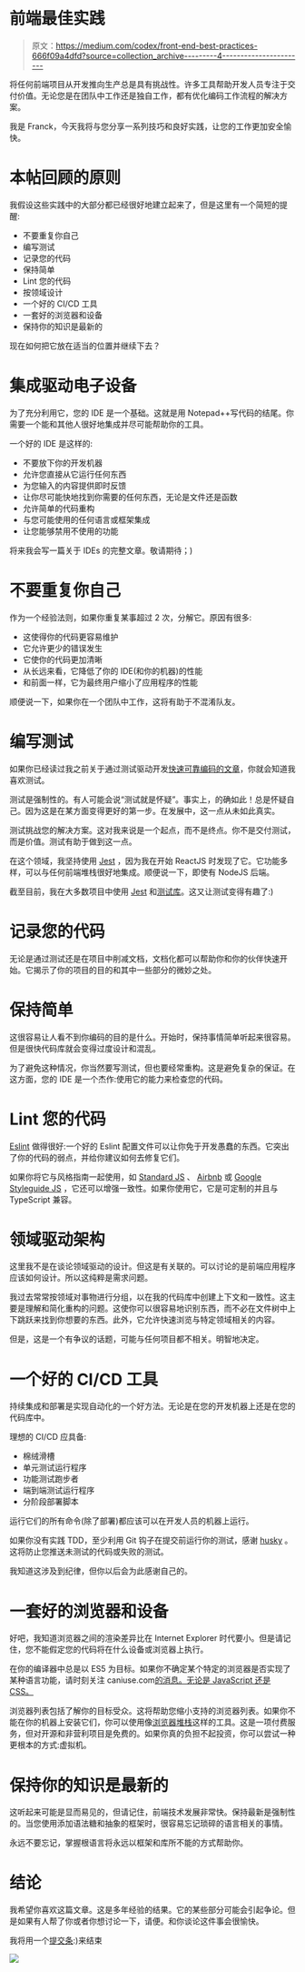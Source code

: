 # 前端最佳实践

> 原文：<https://medium.com/codex/front-end-best-practices-666f09a4dfd?source=collection_archive---------4----------------------->

将任何前端项目从开发推向生产总是具有挑战性。许多工具帮助开发人员专注于交付价值。无论您是在团队中工作还是独自工作，都有优化编码工作流程的解决方案。

我是 Franck，今天我将与您分享一系列技巧和良好实践，让您的工作更加安全愉快。

# 本帖回顾的原则

我假设这些实践中的大部分都已经很好地建立起来了，但是这里有一个简短的提醒:

*   不要重复你自己
*   编写测试
*   记录您的代码
*   保持简单
*   Lint 您的代码
*   按领域设计
*   一个好的 CI/CD 工具
*   一套好的浏览器和设备
*   保持你的知识是最新的

现在如何把它放在适当的位置并继续下去？

# 集成驱动电子设备

为了充分利用它，您的 IDE 是一个基础。这就是用 Notepad++写代码的结尾。你需要一个能和其他人很好地集成并尽可能帮助你的工具。

一个好的 IDE 是这样的:

*   不要放下你的开发机器
*   允许您直接从它运行任何东西
*   为您输入的内容提供即时反馈
*   让你尽可能快地找到你需要的任何东西，无论是文件还是函数
*   允许简单的代码重构
*   与您可能使用的任何语言或框架集成
*   让您能够禁用不使用的功能

将来我会写一篇关于 IDEs 的完整文章。敬请期待；)

# 不要重复你自己

作为一个经验法则，如果你重复某事超过 2 次，分解它。原因有很多:

*   这使得你的代码更容易维护
*   它允许更少的错误发生
*   它使你的代码更加清晰
*   从长远来看，它降低了你的 IDE(和你的机器)的性能
*   和前面一样，它为最终用户缩小了应用程序的性能

顺便说一下，如果你在一个团队中工作，这将有助于不混淆队友。

# 编写测试

如果你已经读过我之前关于通过测试驱动开发[快速可靠编码的文章](https://wearelion.medium.com/fast-and-reliable-coding-through-tdd-1b50c8ad0028?source=your_stories_page-------------------------------------)，你就会知道我喜欢测试。

测试是强制性的。有人可能会说“测试就是怀疑”。事实上，的确如此！总是怀疑自己。因为这是在某方面变得更好的第一步。在发展中，这一点从未如此真实。

测试挑战您的解决方案。这对我来说是一个起点，而不是终点。你不是交付测试，而是价值。测试有助于做到这一点。

在这个领域，我坚持使用 [Jest](https://jestjs.io/) ，因为我在开始 ReactJS 时发现了它。它功能多样，可以与任何前端堆栈很好地集成。顺便说一下，即使有 NodeJS 后端。

截至目前，我在大多数项目中使用 [Jest](https://jestjs.io/) 和[测试库](https://testing-library.com/)。这又让测试变得有趣了:)

# 记录您的代码

无论是通过测试还是在项目中削减文档，文档化都可以帮助你和你的伙伴快速开始。它揭示了你的项目的目的和其中一些部分的微妙之处。

# 保持简单

这很容易让人看不到你编码的目的是什么。开始时，保持事情简单听起来很容易。但是很快代码库就会变得过度设计和混乱。

为了避免这种情况，你当然要写测试，但也要经常重构。这是避免复杂的保证。在这方面，您的 IDE 是一个杰作:使用它的能力来检查您的代码。

# Lint 您的代码

[Eslint](https://eslint.org/) 做得很好:一个好的 Eslint 配置文件可以让你免于开发愚蠢的东西。它突出了你的代码的弱点，并给你建议如何去修复它们。

如果你将它与风格指南一起使用，如 [Standard JS](https://standardjs.com/) 、 [Airbnb](https://github.com/airbnb/javascript) 或 [Google Styleguide JS](https://google.github.io/styleguide/jsguide.html) ，它还可以增强一致性。如果你使用它，它是可定制的并且与 TypeScript 兼容。

# 领域驱动架构

这里我不是在谈论领域驱动的设计。但这是有关联的。可以讨论的是前端应用程序应该如何设计。所以这纯粹是需求问题。

我过去常常按领域对事物进行分组，以在我的代码库中创建上下文和一致性。这主要是理解和简化重构的问题。这使你可以很容易地识别东西，而不必在文件树中上下跳跃来找到你想要的东西。此外，它允许快速浏览与特定领域相关的内容。

但是，这是一个有争议的话题，可能与任何项目都不相关。明智地决定。

# 一个好的 CI/CD 工具

持续集成和部署是实现自动化的一个好方法。无论是在您的开发机器上还是在您的代码库中。

理想的 CI/CD 应具备:

*   棉绒滑槽
*   单元测试运行程序
*   功能测试跑步者
*   端到端测试运行程序
*   分阶段部署脚本

运行它们的所有命令(除了部署)都应该可以在开发人员的机器上运行。

如果你没有实践 TDD，至少利用 Git 钩子在提交前运行你的测试，感谢 [husky](https://typicode.github.io/husky/#/) 。这将防止您推送未测试的代码或失败的测试。

我知道这涉及到纪律，但你以后会为此感谢自己的。

# 一套好的浏览器和设备

好吧，我知道浏览器之间的渲染差异比在 Internet Explorer 时代要小。但是请记住，您不能假定您的代码将在什么设备或浏览器上执行。

在你的编译器中总是以 ES5 为目标。如果你不确定某个特定的浏览器是否实现了某种语言功能，请时刻关注 caniuse.com[的消息。无论是 JavaScript 还是 CSS。](https://caniuse.com/)

浏览器列表包括了解你的目标受众。这将帮助您缩小支持的浏览器列表。如果你不能在你的机器上安装它们，你可以使用像[浏览器堆栈](https://www.browserstack.com/)这样的工具。这是一项付费服务，但对开源和非营利项目是免费的。如果你真的负担不起投资，你可以尝试一种更根本的方式:虚拟机。

# 保持你的知识是最新的

这听起来可能是显而易见的，但请记住，前端技术发展非常快。保持最新是强制性的。当您使用添加语法糖和抽象的框架时，很容易忘记琐碎的语言相关的事情。

永远不要忘记，掌握根语言将永远以框架和库所不能的方式帮助你。

# 结论

我希望你喜欢这篇文章。这是多年经验的结果。它的某些部分可能会引起争论。但是如果有人帮了你或者你想讨论一下，请便。和你谈论这件事会很愉快。

我将用一个[提交条](https://www.commitstrip.com/en/2018/10/05/stack-doubt/?):)来结束

![](img/0566f1d2276c4d3a117cc842c2874613.png)